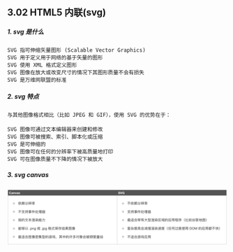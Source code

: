 ## 3.02 HTML5 内联(svg)


##### 1. svg 是什么
```
SVG 指可伸缩矢量图形 (Scalable Vector Graphics)
SVG 用于定义用于网络的基于矢量的图形
SVG 使用 XML 格式定义图形
SVG 图像在放大或改变尺寸的情况下其图形质量不会有损失
SVG 是万维网联盟的标准

```

##### 2. svg 特点

```
与其他图像格式相比（比如 JPEG 和 GIF），使用 SVG 的优势在于：

SVG 图像可通过文本编辑器来创建和修改
SVG 图像可被搜索、索引、脚本化或压缩
SVG 是可伸缩的
SVG 图像可在任何的分辨率下被高质量地打印
SVG 可在图像质量不下降的情况下被放大
```

##### 3. svg canvas
![](../_static/html5_03_03-1.png)